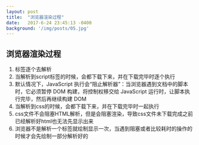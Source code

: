 ```yaml
---
layout: post
title:  "浏览器渲染过程"
date:   2017-6-24 23:45:13 -0400
background: '/img/posts/05.jpg'
---
```




## 浏览器渲染过程

1. 标签逐个去解析
2. 当解析到script标签的时候，会都下载下来，并在下载完毕时逐个执行
3. 默认情况下，JavaScript 执行会“阻止解析器”：当浏览器遇到文档中的脚本时，它必须暂停 DOM 构建，将控制权移交给 JavaScript 运行时，让脚本执行完毕，然后再继续构建 DOM
4. 当解析到css的时候，会都下载下来，并在下载完毕时一起执行
5. css文件不会阻塞HTML解析，但是会阻塞渲染，导致css文件未下载完成之前已经解析好html也无法先显示出来
6. 浏览器不是解析一个标签就绘制显示一次，当遇到阻塞或者比较耗时的操作的时候才会先绘制一部分解析好的





